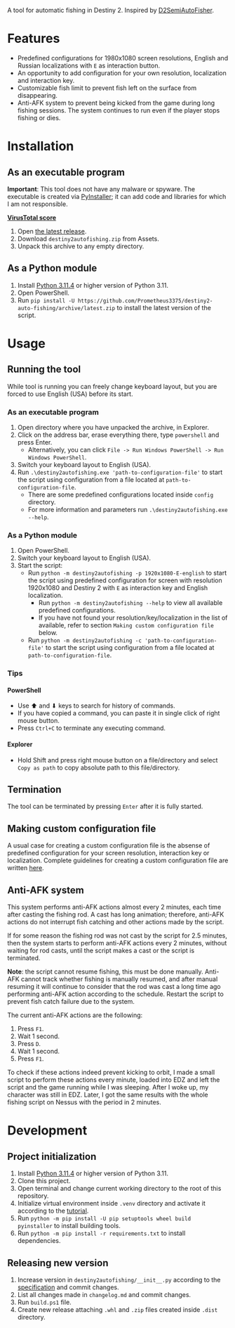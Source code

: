 A tool for automatic fishing in Destiny 2.
Inspired by [D2SemiAutoFisher](https://github.com/Chadhendrixs/D2SemiAutoFisher).

# Features

- Predefined configurations for 1980x1080 screen resolutions,
  English and Russian localizations with `E` as interaction button.
- An opportunity to add configuration for your own resolution, localization and interaction key.
- Customizable fish limit to prevent fish left on the surface from disappearing.
- Anti-AFK system to prevent being kicked from the game during long fishing sessions.
  The system continues to run even if the player stops fishing or dies.

# Installation

## As an executable program

**Important**: This tool does not have any malware or spyware.
The executable is created via [PyInstaller](https://github.com/pyinstaller/pyinstaller);
it can add code and libraries for which I am not responsible.

[<b>VirusTotal score</b>](https://www.virustotal.com/gui/file/095acdf63f660fce5219568c57ec341cf3067d75320e9e1df27eeef090d59944)

1. Open
   [the latest release](https://github.com/Prometheus3375/destiny2-auto-fishing/releases/latest).
2. Download `destiny2autofishing.zip` from Assets.
3. Unpack this archive to any empty directory.

## As a Python module

1. Install [Python 3.11.4](https://www.python.org/downloads/release/python-3114/)
   or higher version of Python 3.11.
2. Open PowerShell.
3. Run `pip install -U https://github.com/Prometheus3375/destiny2-auto-fishing/archive/latest.zip`
   to install the latest version of the script.

# Usage

## Running the tool

While tool is running you can freely change keyboard layout,
but you are forced to use English (USA) before its start.

### As an executable program

1. Open directory where you have unpacked the archive, in Explorer.
2. Click on the address bar, erase everything there, type `powershell` and press Enter.
    - Alternatively, you can click `File -> Run Windows PowerShell -> Run Windows PowerShell`.
3. Switch your keyboard layout to English (USA).
4. Run `.\destiny2autofishing.exe 'path-to-configuration-file'` to start the script
   using configuration from a file located at `path-to-configuration-file`.
    - There are some predefined configurations located inside `config` directory.
    - For more information and parameters run `.\destiny2autofishing.exe --help`.

### As a Python module

1. Open PowerShell.
2. Switch your keyboard layout to English (USA).
3. Start the script:
    - Run `python -m destiny2autofishing -p 1920x1080-E-english` to start the script
      using predefined configuration for screen with resolution 1920x1080
      and Destiny 2 with `E` as interaction key and English localization.
        - Run `python -m destiny2autofishing --help` to view
          all available predefined configurations.
        - If you have not found your resolution/key/localization in the list of available,
          refer to section `Making custom configuration file` below.
    - Run `python -m destiny2autofishing -c 'path-to-configuration-file'` to start the script
      using configuration from a file located at `path-to-configuration-file`.

### Tips

#### PowerShell

- Use ⬆ and ⬇ keys to search for history of commands.
- If you have copied a command, you can paste it in single click of right mouse button.
- Press `Ctrl+C` to terminate any executing command.

#### Explorer

- Hold Shift and press right mouse button on a file/directory and select `Copy as path`
  to copy absolute path to this file/directory.

## Termination

The tool can be terminated by pressing `Enter` after it is fully started.

## Making custom configuration file

[//]: # (Specify full URL, so that views on other platforms will contain valid URL)

A usual case for creating a custom configuration file is the absense of predefined configuration
for your screen resolution, interaction key or localization.
Complete guidelines for creating a custom configuration file are written
[here](https://github.com/Prometheus3375/destiny2-auto-fishing/blob/main/resources/config-guide.md).

## Anti-AFK system

This system performs anti-AFK actions almost every 2 minutes,
each time after casting the fishing rod. A cast has long animation;
therefore, anti-AFK actions do not interrupt fish catching and other actions made by the script.

If for some reason the fishing rod was not cast by the script for 2.5 minutes,
then the system starts to perform anti-AFK actions every 2 minutes, without
waiting for rod casts, until the script makes a cast or the script is terminated.

**Note**: the script cannot resume fishing, this must be done manually.
Anti-AFK cannot track whether fishing is manually resumed, and after manual resuming
it will continue to consider that the rod was cast a long time ago
performing anti-AFK action according to the schedule.
Restart the script to prevent fish catch failure due to the system.

The current anti-AFK actions are the following:

1. Press `F1`.
2. Wait 1 second.
3. Press `D`.
4. Wait 1 second.
5. Press `F1`.

To check if these actions indeed prevent kicking to orbit,
I made a small script to perform these actions every minute,
loaded into EDZ and left the script and the game running while I was sleeping.
After I woke up, my character was still in EDZ.
Later, I got the same results with the whole fishing script on Nessus with the period in 2 minutes.

# Development

## Project initialization

1. Install [Python 3.11.4](https://www.python.org/downloads/release/python-3114/)
   or higher version of Python 3.11.
2. Clone this project.
3. Open terminal and change current working directory to the root of this repository.
4. Initialize virtual environment inside `.venv` directory and activate it according to the
   [tutorial](https://docs.python.org/3/library/venv.html).
5. Run `python -m pip install -U pip setuptools wheel build pyinstaller` to install building tools.
6. Run `python -m pip install -r requirements.txt` to install dependencies.

## Releasing new version

1. Increase version in `destiny2autofishing/__init__.py`
   according to the [specification](https://peps.python.org/pep-0440/) and commit changes.
2. List all changes made in `changelog.md` and commit changes.
3. Run `build.ps1` file.
4. Create new release attaching `.whl` and `.zip` files created inside `.dist` directory.
